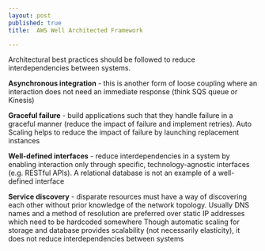 ```yaml
---
layout: post
published: true
title: 	AWS Well Architected Framework

---
```

Architectural best practices should be followed to reduce interdependencies between systems.

**Asynchronous integration** - this is another form of loose coupling where an interaction does not need an immediate response (think SQS queue or Kinesis)

**Graceful failure** - build applications such that they handle failure in a graceful manner (reduce the impact of failure and implement retries). Auto Scaling helps to reduce the impact of failure by launching replacement instances

**Well-defined interfaces** - reduce interdependencies in a system by enabling interaction only through specific, technology-agnostic interfaces (e.g. RESTful APIs). A relational database is not an example of a well-defined interface

**Service discovery** - disparate resources must have a way of discovering each other without prior knowledge of the network topology. Usually DNS names and a method of resolution are preferred over static IP addresses which need to be hardcoded somewhere
Though automatic scaling for storage and database provides scalability (not necessarily elasticity), it does not reduce interdependencies between systems

